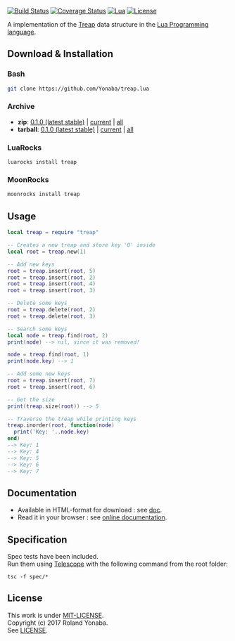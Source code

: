 [![Build Status](https://travis-ci.org/Yonaba/treap.lua.png)](https://travis-ci.org/Yonaba/treap.lua)
[![Coverage Status](https://coveralls.io/repos/Yonaba/treap.lua/badge.png?branch=master)](https://coveralls.io/r/Yonaba/treap.lua?branch=master)
[![Lua](https://img.shields.io/badge/Lua-5.X%2C%20JIT-blue.svg)]()
[![License](http://img.shields.io/badge/Licence-MIT-brightgreen.svg)](LICENSE)


A implementation of the [Treap](https://en.wikipedia.org/wiki/Treap) data structure in the [Lua Programming language](http://www.lua.org).

## Download & Installation
### Bash

```bash
git clone https://github.com/Yonaba/treap.lua
````

### Archive
* __zip__: [0.1.0 (latest stable)](http://github.com/Yonaba/treap.lua/archive/treap.lua-0.1.0-1.zip) | [current](http://github.com/Yonaba/treap.lua/archive/master.zip) | [all](http://github.com/Yonaba/treap.lua/tags)
* __tarball__: [0.1.0 (latest stable)](http://github.com/Yonaba/treap.lua/archive/treap.lua-0.1.0-1.tar.gz) | [current](http://github.com/Yonaba/treap.lua/archive/master.tar.gz) | [all](http://github.com/Yonaba/treap.lua/tags)

### LuaRocks
```
luarocks install treap
````

### MoonRocks

```bash
moonrocks install treap
````


## Usage

```lua
local treap = require "treap"

-- Creates a new treap and store key '0' inside
local root = treap.new(1)

-- Add new keys
root = treap.insert(root, 5)
root = treap.insert(root, 2)
root = treap.insert(root, 4)
root = treap.insert(root, 3)

-- Delete some keys
root = treap.delete(root, 2)
root = treap.delete(root, 3)

-- Search some keys
local node = treap.find(root, 2)
print(node) --> nil, since it was removed!

node = treap.find(root, 1)
print(node.key) --> 1

-- Add some new keys
root = treap.insert(root, 7)
root = treap.insert(root, 6)

-- Get the size
print(treap.size(root)) --> 5

-- Traverse the treap while printing keys
treap.inorder(root, function(node)
  print('Key: '..node.key)
end)
--> Key: 1
--> Key: 4
--> Key: 5
--> Key: 6
--> Key: 7
````
  
## Documentation
* Available in HTML-format for download : see [doc](https://github.com/Yonaba/treap.lua/blob/master/doc).
* Read it in your browser : see [online documentation](http://yonaba.github.io/treap.lua/doc).

## Specification
Spec tests have been included.<br/>
Run them using [Telescope](https://github.com/norman/telescope) with the following command from the root folder:

````
tsc -f spec/*
````

## License
This work is under [MIT-LICENSE](http://www.opensource.org/licenses/mit-license.php).<br/>
Copyright (c) 2017 Roland Yonaba. <br/>
See [LICENSE](LICENSE).


